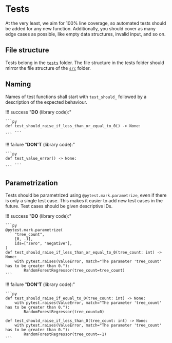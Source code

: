 # Tests

At the very least, we aim for 100% line coverage, so automated tests should be added for any new function. Additionally,
you should cover as many edge cases as possible, like empty data structures, invalid input, and so on.

## File structure

Tests belong in the [`tests`][tests-folder] folder. The file structure in the tests folder should mirror the file
structure of the [`src`][src-folder] folder.

## Naming

Names of test functions shall start with `test_should_` followed by a description of the expected behaviour.

!!! success "**DO** (library code):"

    ```py
    def test_should_raise_if_less_than_or_equal_to_0() -> None:
        ...
    ```

!!! failure "**DON'T** (library code):"

    ```py
    def test_value_error() -> None:
        ...
    ```

## Parametrization

Tests should be parametrized using `@pytest.mark.parametrize`, even if there is only a single test case. This makes it
easier to add new test cases in the future. Test cases should be given descriptive IDs.

!!! success "**DO** (library code):"

    ```py
    @pytest.mark.parametrize(
        "tree_count",
        [0, -1],
        ids=["zero", "negative"],
    )
    def test_should_raise_if_less_than_or_equal_to_0(tree_count: int) -> None:
        with pytest.raises(ValueError, match="The parameter 'tree_count' has to be greater than 0."):
            RandomForestRegressor(tree_count=tree_count)
    ```

!!! failure "**DON'T** (library code):"

    ```py
    def test_should_raise_if_equal_to_0(tree_count: int) -> None:
        with pytest.raises(ValueError, match="The parameter 'tree_count' has to be greater than 0."):
            RandomForestRegressor(tree_count=0)

    def test_should_raise_if_less_than_0(tree_count: int) -> None:
        with pytest.raises(ValueError, match="The parameter 'tree_count' has to be greater than 0."):
            RandomForestRegressor(tree_count=-1)
    ```

[src-folder]: https://github.com/Safe-DS/Library/tree/main/src

[tests-folder]: https://github.com/Safe-DS/Library/tree/main/tests
